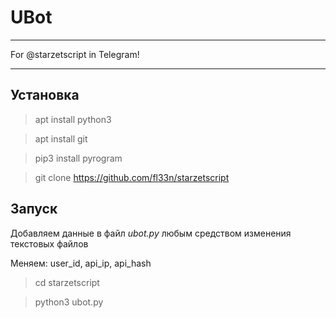 # UBot
____
For @starzetscript in Telegram!
____

## Установка
> apt install python3

> apt install git

> pip3 install pyrogram

> git clone https://github.com/fl33n/starzetscript

## Запуск

Добавляем данные в файл *ubot.py* любым средством изменения текстовых файлов

Меняем: user_id, api_ip, api_hash

> cd starzetscript

> python3 ubot.py
